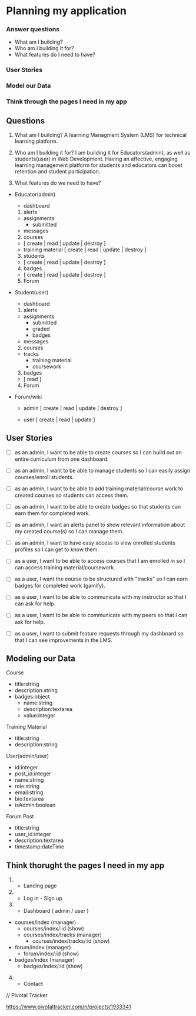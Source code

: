 # Planning my application

### Answer questions

 - What am I building?
 - Who am I building it for?
 - What features do I need to have?

### User Stories
### Model our Data
### Think through the pages I need in my app

## Questions

1. What am I building? A learning Managment System (LMS) for technical learning platform.

2. Who am I building it for? I am building it for Educators(admin), as well as students(user) in Web Development. Having an affective, engaging learning management platform for students and educators can boost retention and student participation.

3. What features do we need to have?

- Educator(admin)
  - dashboard
   1. alerts
     - assignments
       - submitted
     - messages
   2. courses
     - [ create | read | update | destroy ]
     - training material
       [ create | read | update | destroy ]
   3. students
     - [ create | read | update | destroy ]
   4. badges
     - [ create | read | update | destroy ]
   5. Forum
     
- Student(user)
  - dashboard
   1. alerts
     - assignments
       - submitted
       - graded
       - badges
     - messages
   2. courses
     - tracks
       - training material 
       - coursework
   3. badges
     - [ read ]
   4. Forum

- Forum/wiki
   - admin [ create | read | update | destroy ]
   
   - user [ create | read | update ]
## User Stories

 - [ ] as an admin, I want to be able to create courses so I can build out an entire curriculum from one dashboard.
 
 - [ ] as an admin, I want to be able to manage students so I can easily assign courses/enroll students.
 
 - [ ] as an admin, I want to be able to add training material/course work to created courses so students can access them.
 
 - [ ] as an admin, I want to be able to create badges so that students can earn them for completed work.
 
 - [ ] as an admin, I want an alerts panel to show relevant information about my created course(s) so I can manage them.
 
 - [ ] as an admin, I want to have easy access to view enrolled students profiles so I can get to know them.
 
 - [ ] as a user, I want to be able to access courses that I am enrolled in so I can access training material/coursework.
 
 - [ ] as a user, I want the course to be structured with "tracks" so I can earn badges for completed work (gamify).
 
 - [ ] as a user, I want to be able to communicate with my instructor so that I can ask for help.
 
 - [ ] as a user, I want to be able to communicate with my peers so that I can ask for help.
 
 - [ ] as a user, I want to submit feature requests through my dashboard so that I can see improvements in the LMS.

## Modeling our Data

Course
 - title:string
 - description:string
 - badges:object
   - name:string
   - description:textarea
   - value:integer

Training Material
 - title:string
 - description:string
 
User(admin/user)
 - id:integer
 - post_id:integer
 - name:string
 - role:string
 - email:string
 - bio:textarea
 - isAdmin:boolean

Forum Post
 - title:string
 - user_id:integer
 - description:textarea
 - timestamp:dateTime
 
## Think thorught the pages I need in my app

1. - Landing page
2. - Log in - Sign up
3. - Dashboard ( admin / user )
  - courses/index (manager) 
    - courses/index/:id (show)
    - courses/index/tracks (manager)
      - courses/index/tracks/:id (show)
  - forum/index (manager)
    - forum/index/:id (show)
  - badges/index (manager)
    - badges/index/:id (show)
4. - Contact

// Pivotal Tracker

https://www.pivotaltracker.com/n/projects/1933341

